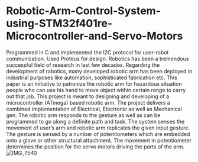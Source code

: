 # Robotic-Arm-Control-System-using-STM32f401re-Microcontroller-and-Servo-Motors
Programmed in C and implemented the I2C protocol for user-robot communication. Used Proteus for design. Robotics has been a tremendous successful field of
research in last few decades. Regarding the development of
robotics, many developed robotic arm has been deployed in
industrial purposes like automation, sophisticated fabrication etc.
This paper is an initiative to patronize the robotic arm for
hazardous situation people who can use his hand to move object
within certain range to carry out that job. This project is meant
to designing and developing of a microcontroller (ATmega) based
robotic arm. The project delivers a combined implementation of
Electrical, Electronic as well as Mechanical gen. The robotic arm
responds to the gesture as well as can be programmed to go along
a definite path and task.
The system senses the movement of user’s arm and robotic
arm replicates the given input gesture. The gesture is sensed by a
number of potentiometers which are embedded onto a glove or
other structural attachment. The movement in potentiometer
determines the position for the servo motors driving the parts of
the arm. 
![IMG_7540](https://github.com/Rayhan180/Robotic-Arm-Control-System-using-STM32f401re-Microcontroller-and-Servo-Motors/assets/136218406/39cb363c-eb5a-4a3f-881c-f8230f7ffc46)
